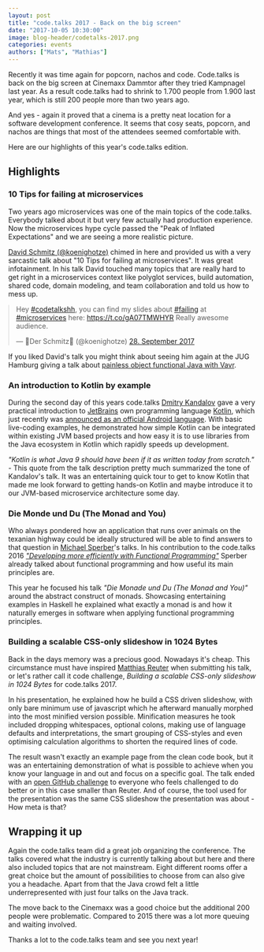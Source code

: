 ```yaml
---
layout: post
title: "code.talks 2017 - Back on the big screen"
date: "2017-10-05 10:30:00"
image: blog-header/codetalks-2017.png
categories: events
authors: ["Mats", "Mathias"]
---
```


<style>

.twitter-tweet {
  margin: auto;
}
</style>

Recently it was time again for popcorn, nachos and code.
Code.talks is back on the big screen at Cinemaxx Dammtor after they tried Kampnagel last year.
As a result code.talks had to shrink to 1.700 people from 1.900 last year, which is still 200 people more than two years ago.

And yes - again it proved that a cinema is a pretty neat location for a software development conference.
It seems that cosy seats, popcorn, and nachos are things that most of the attendees seemed comfortable with.

Here are our highlights of this year's code.talks edition.

## Highlights

### 10 Tips for failing at microservices

Two years ago microservices was one of the main topics of the code.talks.
Everybody talked about it but very few actually had production experience.
Now the microservices hype cycle passed the "Peak of Inflated Expectations" and we are seeing a more realistic picture.

[David Schmitz (@koenighotze)](https://twitter.com/koenighotze) chimed in here and provided us with a very sarcastic talk about "10 Tips for failing at microservices".
It was great infotainment.
In his talk David touched many topics that are really hard to get right in a microservices context like polyglot services, build automation, shared code, domain modeling, and team collaboration and told us how to mess up.

<blockquote class="twitter-tweet" data-lang="de"><p lang="en" dir="ltr">Hey <a href="https://twitter.com/hashtag/codetalkshh?src=hash&amp;ref_src=twsrc%5Etfw">#codetalkshh</a>, you can find my slides about <a href="https://twitter.com/hashtag/failing?src=hash&amp;ref_src=twsrc%5Etfw">#failing</a> at <a href="https://twitter.com/hashtag/microservices?src=hash&amp;ref_src=twsrc%5Etfw">#microservices</a> here: <a href="https://t.co/gA07TMWHYR">https://t.co/gA07TMWHYR</a> Really awesome audience.</p>&mdash; 👑Der Schmitz💾 (@koenighotze) <a href="https://twitter.com/koenighotze/status/913357102613237760?ref_src=twsrc%5Etfw">28. September 2017</a></blockquote>
<script async src="//platform.twitter.com/widgets.js" charset="utf-8"></script>

If you liked David's talk you might think about seeing him again at the JUG Hamburg giving a talk about [painless object functional Java with Vavr](https://www.meetup.com/de-DE/jug-hamburg/events/243300696/).

### An introduction to Kotlin by example

During the second day of this years code.talks [Dmitry Kandalov](https://twitter.com/dmitrykandalov?lang=en) gave a very practical introduction to [JetBrains](https://www.jetbrains.com/) own programming language [Kotlin](https://kotlinlang.org/), which just recently was [announced as an official Android language](https://blog.jetbrains.com/kotlin/2017/05/kotlin-on-android-now-official/).
With basic live-coding examples, he demonstrated how simple Kotlin can be integrated within existing JVM based projects and how easy it is to use libraries from the Java ecosystem in Kotlin which rapidly speeds up development.

_"Kotlin is what Java 9 should have been if it as written today from scratch."_ - This quote from the talk description pretty much summarized the tone of Kandalov's talk.
It was an entertaining quick tour to get to know Kotlin that made me look forward to getting hands-on Kotlin and maybe introduce it to our JVM-based microservice architecture some day.

### Die Monde und Du (The Monad and You)

Who always pondered how an application that runs over animals on the texanian highway could be ideally structured will be able to find answers to that question in [Michael Sperber](https://twitter.com/sperbsen)'s talks.
In his contribution to the code.talks 2016 _["Developing more efficiently with Functional Programming"](https://developer.epages.com/blog/2016/10/07/code-talks-2016-retrospective.html)_ Sperber already talked about functional programming and how useful its main principles are.

This year he focused his talk _"Die Monade und Du (The Monad and You)"_ around the abstract construct of monads.
Showcasing entertaining examples in Haskell he explained what exactly a monad is and how it naturally emerges in software when applying functional programming principles.

### Building a scalable CSS-only slideshow in 1024 Bytes

Back in the days memory was a precious good. Nowadays it's cheap.
This circumstance must have inspired [Matthias Reuter](https://twitter.com/gweax) when submitting his talk, or let's rather call it code challenge, _Building a scalable CSS-only slideshow in 1024 Bytes_ for code.talks 2017.

In his presentation, he explained how he build a CSS driven slideshow, with only bare minimum use of javascript which he afterward manually morphed into the most minified version possible.
Minification measures he took included dropping whitespaces, optional colons, making use of language defaults and interpretations, the smart grouping of CSS-styles and even optimising calculation algorithms to shorten the required lines of code.

The result wasn't exactly an example page from the clean code book, but it was an entertaining demonstration of what is possible to achieve when you know your language in and out and focus on a specific goal.
The talk ended with an [open GitHub challenge](https://github.com/gweax/code-talks-challenge) to everyone who feels challenged to do better or in this case smaller than Reuter.
And of course, the tool used for the presentation was the same CSS slideshow the presentation was about - How meta is that?

## Wrapping it up

Again the code.talks team did a great job organizing the conference. The talks covered what the industry is currently talking about but here and there also included topics that are not mainstream.
Eight different rooms offer a great choice but the amount of possibilities to choose from can also give you a headache.
Apart from that the Java crowd felt a little underrepresented with just four talks on the Java track.

The move back to the Cinemaxx was a good choice but the additional 200 people were problematic. Compared to 2015 there was a lot more queuing and waiting involved.

Thanks a lot to the code.talks team and see you next year!
